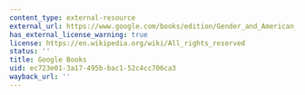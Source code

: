 ```yaml
---
content_type: external-resource
external_url: https://www.google.com/books/edition/Gender_and_American_History_Since_1890/oGg60k-6UNMC?hl=en&gbpv=1
has_external_license_warning: true
license: https://en.wikipedia.org/wiki/All_rights_reserved
status: ''
title: Google Books
uid: ec723e01-3a17-495b-bac1-52c4cc706ca3
wayback_url: ''
---
```

